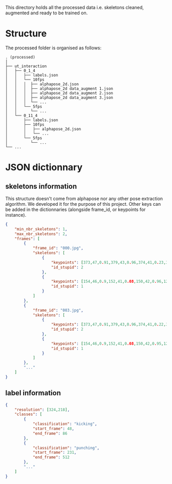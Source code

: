 This directory holds all the processed data i.e. skeletons cleaned, augmented and ready to be trained on.

# Structure

The processed folder is organised as follows:
```
. (processed)
│
├── ut_interaction
│   ├── 0_1_4
│   │   ├── labels.json
│   │   └── 10fps
│   │   │  ├── alphapose_2d.json
│   │   │  ├── alphapose_2d data_augment 1.json
│   │   │  ├── alphapose_2d data_augment 2.json
│   │   │  ├── alphapose_2d data_augment 3.json
│   │   │  └── ...
│   │   └── 5fps
│   │      └── ...
│   └── 0_11_4
│       ├── labels.json
│       ├── 10fps
│       │   ├── alphapose_2d.json
│       │   └── ...
│       └── 5fps
│          └── ...
└── ...
```

# JSON dictionnary

## skeletons information

This structure doesn't come from alphapose nor any other pose extraction algorithm. We developed it for the purpose of this project. Other keys can be added in the dictionnaries (alongside frame_id, or keypoints for instance).

```json
{
    "min_nbr_skeletons": 1,
    "max_nbr_skeletons": 2,
    "frames": [
        {
            "frame_id": "000.jpg",
            "skeletons": [
                {
                    "keypoints": [373,47,0.91,379,43,0.96,374,41,0.23,396,48,0.98,386,41,0.07,409,82,0.97,389,69,0.84,412,129,0.94,384,108,0.25,403,168,0.89,376,142,0.23,400,159,0.97,386,153,0.92,403,212,0.97,392,205,0.91,406,269,0.94,394,252,0.88],
                    "id_stupid": 2
                },
                {
                    "keypoints": [154,46,0.9,152,41,0.08,150,42,0.96,128,43,0.01,136,49,0.92,111,69,0.9,126,86,0.98,127,112,0.47,129,134,0.95,148,133,0.43,150,166,0.9,114,156,0.95,128,164,0.98,114,213,0.93,129,222,0.97,108,265,0.9,123,280,0.94],
                    "id_stupid": 1
                }
            ]
        },
        {
            "frame_id": "003.jpg",
            "skeletons": [
                {
                    "keypoints": [373,47,0.91,379,43,0.96,374,41,0.22,396,48,0.98,386,41,0.07,409,82,0.97,389,69,0.83,412,129,0.94,385,109,0.24,403,168,0.89,378,143,0.22,400,159,0.97,386,153,0.92,403,212,0.97,392,205,0.9,406,269,0.94,394,252,0.88],
                    "id_stupid": 2
                },
                {
                    "keypoints": [154,46,0.9,152,41,0.08,150,42,0.95,128,43,0.01,136,49,0.92,111,69,0.91,126,86,0.98,127,112,0.47,129,134,0.95,148,133,0.43,150,166,0.9,114,156,0.95,128,165,0.98,114,213,0.93,129,222,0.97,108,265,0.9,123,280,0.94],
                    "id_stupid": 1
                }
            ]
        },
        "..."
    ]
}
```

## label information

```json
{
    "resolution": [324,218],
    "classes": [
        {
            "classification": "kicking",
            "start_frame": 48,
            "end_frame": 86
        },
        {
            "classification": "punching",
            "start_frame": 231,
            "end_frame": 512
        },
        "..."
    ]
}
```
